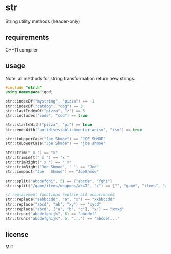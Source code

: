 # str

String utility methods (header-only)

## requirements

C++11 compiler

## usage

Note: all methods for string transformation return new strings.

```cpp
#include "str.h"
using namespace jgod;

str::indexOf("mystring", "pizza") == -1
str::indexOf("catdog", "dog") == 3
str::lastIndexOf("pizza", "z") == 3
str::includes("code", "cod") == true

str::startsWith("pizza", "pi") == true
str::endsWith("antidisestablishmentarianism", "ism") == true

str::toUpperCase("Joe Shmoe") == "JOE SHMOE"
str::toLowerCase("Joe Shmoe") == "joe shmoe"

str::trim(" x ") == "x"
str::trimLeft(" x ") == "x "
str::trimRight(" x ") == " x"
str::trimRight("Joe Shmoe", ' ') == "Joe"
str::compact("Joe   Shmoe") == "JoeShmoe"

str::split("abcdefghi", 5) == {"abcde", "fghi"}
str::split("/game/items/weapons/ak47", "/") == {"", "game", "items", "weapons", "ak47"}

// replacement functions replace all occurrences
str::replace("aabbccdd", "a", "x") == "xxbbccdd"
str::replace("abcd", "ab", "xy") == "xycd"
str::replace("abcd", {"a", "b", "c"}, "x") == "xxxd"
str::trunc("abcdefghijk", 6) == "abcdef"
str::trunc("abcdefghijk", 6, "...") == "abcdef..."
```

## license

MIT
